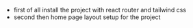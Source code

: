 * first of all install the project with react router and tailwind css 
* second then home page layout setup for the project